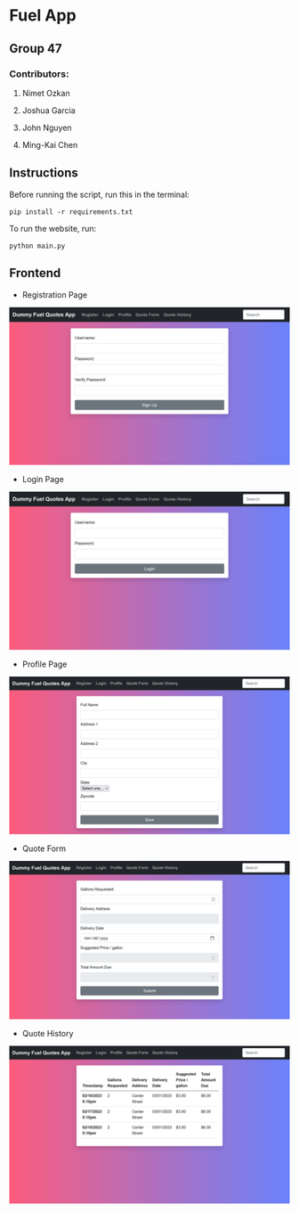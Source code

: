 # Fuel App

## Group 47

### Contributors:

1. Nimet Ozkan

2. Joshua Garcia

3. John Nguyen

4. Ming-Kai Chen


## Instructions
Before running the script, run this in the terminal:
```
pip install -r requirements.txt
```

To run the website, run:
```
python main.py
```

## Frontend
* Registration Page

![Registration Page](assets/images/register.png)

* Login Page

![Login Page](assets/images/login.png)

* Profile Page

![Profile Page](assets/images/profile.png)

* Quote Form

![Quote Form](assets/images/quote_form.png)

* Quote History

![Quote History](assets/images/quote_history.png)